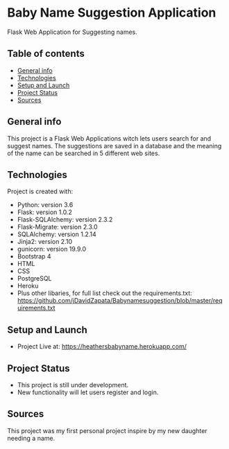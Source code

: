 # Baby Name Suggestion Application  
Flask Web Application for Suggesting names.

## Table of contents
* [General info](#general-info)
* [Technologies](#technologies)
* [Setup and Launch](#setup-and-launch)
* [Project Status](#project-status) 
* [Sources](#sources)

## General info
This project is a Flask Web Applications witch lets users search for and suggest names.  The suggestions are saved in a database and the meaning of the name can be searched in 5 different web sites.

	
## Technologies
Project is created with:
* Python: version 3.6
* Flask: version 1.0.2
* Flask-SQLAlchemy: version 2.3.2
* Flask-Migrate: version 2.3.0
* SQLAlchemy: version 1.2.14
* Jinja2: version 2.10
* gunicorn: version 19.9.0
* Bootstrap 4 
* HTML
* CSS
* PostgreSQL
* Heroku
* Plus other libaries, for full list check out the requirements.txt: https://github.com/jDavidZapata/Babynamesuggestion/blob/master/requirements.txt

## Setup and Launch
* Project Live at: https://heathersbabyname.herokuapp.com/

## Project Status
* This project is still under development.  
* New functionality will let users register and login. 


## Sources
This project was my first personal project inspire by my new daughter needing a name.
